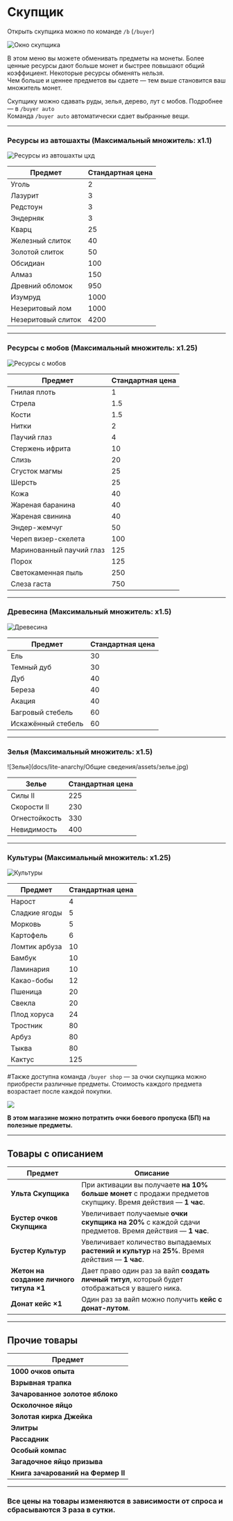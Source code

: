 # Скупщик

Открыть скупщика можно по команде `/b` (`/buyer`)  

![Окно скупщика](./assets/б.jpg)

В этом меню вы можете обменивать предметы на монеты. Более ценные ресурсы дают больше монет и быстрее повышают общий коэффициент. Некоторые ресурсы обменять нельзя.  
Чем больше и ценнее предметов вы сдаете — тем выше становится ваш множитель монет.

Скупщику можно сдавать руды, зелья, дерево, лут с мобов. Подробнее — в `/buyer auto`  
Команда `/buyer auto` автоматически сдает выбранные вещи.



---

### Ресурсы из автошахты (Максимальный  множитель: x1.1)

![Ресурсы из автошахты](./assets/шахта.jpg)
цхд

| Предмет              | Стандартная цена |
|----------------------|------------------|
| Уголь                | 2                |
| Лазурит              | 3                |
| Редстоун             | 3                |
| Эндерняк             | 3                |
| Кварц                | 25               |
| Железный слиток      | 40               |
| Золотой слиток       | 50               |
| Обсидиан             | 100              |
| Алмаз                | 150              |
| Древний обломок      | 950              |
| Изумруд              | 1000             |
| Незеритовый лом      | 1000             |
| Незеритовый слиток   | 4200             |

---

### Ресурсы с мобов (Максимальный множитель: x1.25)

![Ресурсы с мобов](./assets/мобы.jpg)


| Предмет                     | Стандартная цена |
|-----------------------------|------------------|
| Гнилая плоть                | 1                |
| Стрела                      | 1.5              |
| Кости                       | 1.5              |
| Нитки                       | 2                |
| Паучий глаз                 | 4                |
| Стержень ифрита             | 10               |
| Слизь                       | 20               |
| Сгусток магмы               | 25               |
| Шерсть                      | 25               |
| Кожа                        | 40               |
| Жареная баранина            | 40               |
| Жареная свинина             | 40               |
| Эндер-жемчуг                | 50               |
| Череп визер-скелета         | 100              |
| Маринованный паучий глаз    | 125              |
| Порох                       | 125              |
| Светокаменная пыль          | 250              |
| Слеза гаста                 | 750              |

---

### Древесина (Максимальный множитель: x1.5)

![Древесина](./assets/дерево.jpg)


| Предмет               | Стандартная цена |
|------------------------|------------------|
| Ель                    | 30               |
| Темный дуб             | 30               |
| Дуб                    | 40               |
| Береза                 | 40               |
| Акация                 | 40               |
| Багровый стебель       | 60               |
| Искажённый стебель     | 60               |

---

### Зелья (Максимальный множитель: x1.5)

![Зелья](docs/lite-anarchy/Общие сведения/assets/зелье.jpg)


| Зелье            | Стандартная цена |
|------------------|------------------|
| Силы II          | 225              |
| Скорости II      | 230              |
| Огнестойкость    | 330              |
| Невидимость      | 400              |

---

### Культуры (Максимальный множитель: x1.25)

![Культуры](./assets/культуры.jpg)


| Предмет             | Стандартная цена |
|----------------------|------------------|
| Нарост               | 4                |
| Сладкие ягоды        | 5                |
| Морковь              | 5                |
| Картофель            | 6                |
| Ломтик арбуза        | 10               |
| Бамбук               | 10               |
| Ламинария            | 10               |
| Какао-бобы           | 12               |
| Пшеница              | 20               |
| Свекла               | 20               |
| Плод хоруса          | 24               |
| Тростник             | 80               |
| Арбуз                | 80               |
| Тыква                | 80               |
| Кактус               | 125              |


#Также доступна команда `/buyer shop` — за очки скупщика можно приобрести различные предметы. Стоимость каждого предмета возрастает после каждой покупки.  

![](./assets/бшоп.jpg)


**В этом магазине можно потратить очки боевого пропуска (БП) на полезные предметы.**  

---

## Товары с описанием

| Предмет                                 | Описание |
|-----------------------------------------|----------|
| **Ульта Скупщика**                      | При активации вы получаете **на 10% больше монет** с продажи предметов скупщику. Время действия — **1 час**. |
| **Бустер очков Скупщика**               | Увеличивает получаемые **очки скупщика на 20%** с каждой сдачи предметов. Время действия — **1 час**. |
| **Бустер Культур**                      | Увеличивает количество выпадаемых **растений и культур** на **25%**. Время действия — **1 час**. |
| **Жетон на создание личного титула ×1** | Дает право один раз за вайп **создать личный титул**, который будет отображаться у вашего ника. |
| **Донат кейс ×1**                       | Один раз за вайп можно получить **кейc с донат-лутом**. |

---

## Прочие товары

| Предмет                                |
|----------------------------------------|
| **1000 очков опыта**                   |
| **Взрывная трапка**                    |
| **Зачарованное золотое яблоко**        |
| **Осколочное яйцо**                    |
| **Золотая кирка Джейка**               |
| **Элитры**                              |
| **Рассадник**                           |
| **Особый компас**                       |
| **Загадочное яйцо призыва**            |
| **Книга зачарований на Фермер II**     |

---

### Все цены на товары **изменяются в зависимости от спроса** и **сбрасываются 3 раза в сутки**. 


